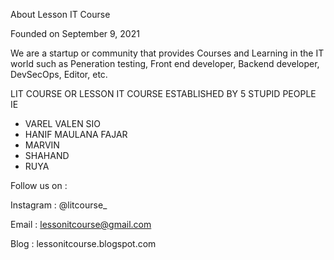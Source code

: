 About Lesson IT Course

Founded on September 9, 2021

We are a startup or community that provides Courses and Learning in the IT world such as Peneration testing, Front end 
developer, Backend developer, DevSecOps, Editor, etc.

LIT COURSE OR LESSON IT COURSE
ESTABLISHED BY 5 STUPID PEOPLE IE
- VAREL VALEN SIO
- HANIF MAULANA FAJAR
- MARVIN
- SHAHAND
- RUYA

Follow us on :

Instagram : @litcourse_

Email     : lessonitcourse@gmail.com

Blog      : lessonitcourse.blogspot.com
